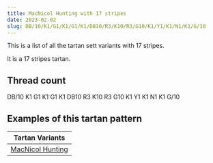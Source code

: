```yaml
---
title: MacNicol Hunting with 17 stripes
date: 2023-02-02
slug: DB/10/K1/G1/K1/G1/K1/DB10/R3/K10/R3/G10/K1/Y1/K1/N1/K1/G/10
---
```

This is a list of all the tartan sett variants with 17 stripes.

It is a 17 stripes tartan.


## Thread count
DB/10 K1 G1 K1 G1 K1 DB10 R3 K10 R3 G10 K1 Y1 K1 N1 K1 G/10

## Examples of this tartan pattern

| Tartan Variants |
|---------------|
| [MacNicol Hunting](/variants/db/10/k1/g1/k1/g1/k1/db10/r3/k10/r3/g10/k1/y1/k1/n1/k1/g/10-db000064-g004c00-k000000-nd0d0d0-rc80000-yffc800)||
